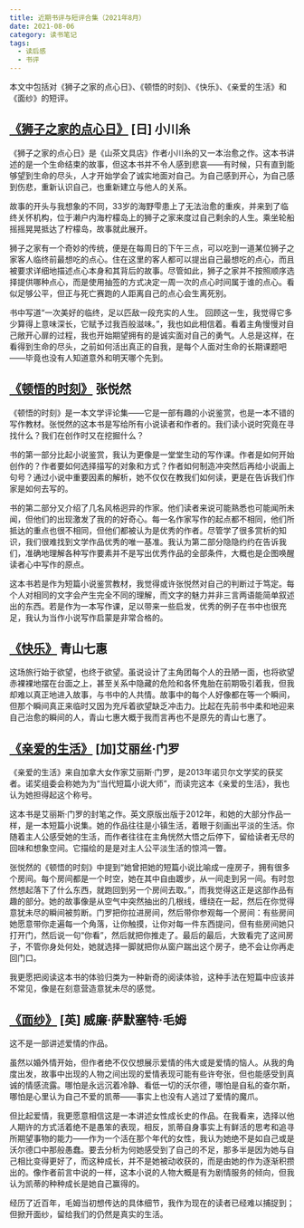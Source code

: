```yaml
---
title: 近期书评与短评合集（2021年8月）
date: 2021-08-06
category: 读书笔记
tags:
  - 读后感
  - 书评
---
```


本文中包括对《狮子之家的点心日》、《顿悟的时刻》、《快乐》、《亲爱的生活》和《面纱》的短评。

## [《狮子之家的点心日》](https://book.douban.com/subject/35390395/) [日] 小川糸

《狮子之家的点心日》是《山茶文具店》作者小川糸的又一本治愈之作。这本书讲述的是一个生命结束的故事，但这本书并不令人感到悲哀——有时候，只有直到能够望到生命的尽头，人才开始学会了诚实地面对自己。为自己感到开心，为自己感到伤悲，重新认识自己，也重新建立与他人的关系。

故事的开头与我想象的不同，33岁的海野雫患上了无法治愈的重疾，并来到了临终关怀机构，位于濑户内海柠檬岛上的狮子之家来度过自己剩余的人生。乘坐轮船摇摇晃晃抵达了柠檬岛，故事就此展开。

<!--more-->

狮子之家有一个奇妙的传统，便是在每周日的下午三点，可以吃到一道某位狮子之家客人临终前最想吃的点心。住在这里的客人都可以提出自己最想吃的点心，而且被要求详细地描述点心本身和其背后的故事。尽管如此，狮子之家并不按照顺序选择提供哪种点心，而是使用抽签的方式决定一周一次的点心时间属于谁的点心。看似足够公平，但正与死亡赛跑的人距离自己的点心会生离死别。

书中写道“一次美好的临终，足以匹敌一段充实的人生。 回顾这一生，我觉得它多少算得上意味深长，它赋予过我百般滋味。”，我也如此相信着。看着主角慢慢对自己敞开心扉的过程，我也开始期望拥有的是诚实面对自己的勇气。人总是这样，在看得到生命的尽头，之前如何活出真正的自我，是每个人面对生命的长期课题吧——毕竟也没有人知道意外和明天哪个先到。

## [《顿悟的时刻》](https://book.douban.com/subject/35081657/) 张悦然

《顿悟的时刻》是一本文学评论集——它是一部有趣的小说鉴赏，也是一本不错的写作教材。张悦然的这本书是写给所有小说读者和作者的。我们读小说时究竟在寻找什么？我们在创作时又在挖掘什么？

书的第一部分比起小说鉴赏，我认为更像是一堂堂生动的写作课。作者是如何开始创作的？作者要如何选择描写的对象和方式？作者如何制造冲突然后再给小说画上句号？通过小说中重要因素的解析，她不仅仅在教我们如何读，更是在告诉我们作家是如何去写的。

书的第二部分又介绍了几名风格迥异的作家。他们读者来说可能熟悉也可能闻所未闻，但他们的出现激发了我的的好奇心。每一名作家写作的起点都不相同，他们所抵达的重点也很不相同，但他们都被认为是优秀的作者。尽管学了很多赏析的知识，我们很难找到文学作品优秀的唯一基准。我认为第二部分隐隐约约在告诉我们，准确地理解各种写作要素并不是写出优秀作品的全部条件，大概也是企图唤醒读者心中写作的原点。

这本书若是作为短篇小说鉴赏教材，我觉得或许张悦然对自己的判断过于笃定。每个人对相同的文字会产生完全不同的理解，而文字的魅力并非三言两语能简单叙述出的东西。若是作为一本写作课，足以带来一些启发，优秀的例子在书中也很充足，我认为当作小说写作启蒙是非常合格的。

## [《快乐》](https://book.douban.com/subject/26939969/) 青山七惠

这场旅行始于欲望，也终于欲望。虽说设计了主角团每个人的丑陋一面，也将欲望赤裸裸地摆在台面之上，甚至关系中隐藏的危险和各怀鬼胎在前期吸引着我，但我却难以真正地进入故事，与书中的人共情。故事中的每个人好像都在等一个瞬间，但那个瞬间真正来临时又因为充斥着欲望缺乏冲击力。比起在先前书中柔和地迎来自己治愈的瞬间的人，青山七惠大概于我而言再也不是原先的青山七惠了。 

## [《亲爱的生活》](https://book.douban.com/subject/25870629/) [加]艾丽丝·门罗

《亲爱的生活》来自加拿大女作家艾丽斯·门罗，是2013年诺贝尔文学奖的获奖者。诺奖组委会称她为为“当代短篇小说大师”，而读完这本《亲爱的生活》，我也认为她担得起这个称号。

这本书是艾丽斯·门罗的封笔之作。英文原版出版于2012年，和她的大部分作品一样，是一本短篇小说集。她的作品往往是小镇生活，着眼于刻画出平淡的生活。你随着主人公感受她的生活，而作者往往在主角恍然大悟之后停下，留给读者无尽的回味和想象空间。它描绘的是是对主人公平淡生活的惊鸿一瞥。

张悦然的《顿悟的时刻》中提到“她曾把她的短篇小说比喻成一座房子，拥有很多个房间。每个房间都是一个时空，她在其中自由踱步，从一间走到另一间。有时忽然想起落下了什么东西，就跑回到另一个房间去取。”，而我觉得这正是这部作品有趣的部分。她的故事像是从空气中突然抽出的几根线，缠绕在一起，然后在你觉得意犹未尽的瞬间被剪断。门罗把你拉进房间，然后带你参观每一个房间：有些房间她愿意带你走遍每一个角落，让你触摸，让你对每一件东西提问，但有些房间她只打开门，然后说一句“你看”，然后就把你推走了。最后的最后，大致看完了这间房子，不管你身处何处，她就选择一脚就把你从窗户踹出这个房子，绝不会让你再走回门口。

我更愿把阅读这本书的体验归类为一种新奇的阅读体验，这种手法在短篇中应该并不常见，像是在刻意营造意犹未尽的感觉。

## [《面纱》](https://book.douban.com/subject/26757680/) [英] 威廉·萨默塞特·毛姆
这不是一部讲述爱情的作品。

虽然以婚外情开始，但作者绝不仅仅想展示爱情的伟大或是爱情的恼人。从我的角度出发，故事中出现的人物之间出现的爱情表现可能有些许夸张，但也能感受到真诚的情感流露。哪怕是永远沉着冷静、看低一切的沃尔德，哪怕是自私的查尔斯，哪怕是心里认为自己不爱的凯蒂——事实上也没有人逃过了爱情的魔爪。

但比起爱情，我更愿意相信这是一本讲述女性成长史的作品。在我看来，选择以他人期许的方式活着绝不是愚笨的表现，相反，凯蒂自身事实上有鲜活的思考和追寻所期望事物的能力——作为一个活在那个年代的女性，我认为她绝不是如自己或是沃尔德口中那般愚蠢。要去分析为何她感受到了自己的不足，那多半是因为她与自己相比变得更好了，而这种成长，并不是她被动收获的，而是由她的作为逐渐积攒出的。像作者前言中说的一样，这本小说的人物大概是有为剧情服务的倾向，但我认为凯蒂的种种成长是她自己赢得的。

经历了近百年，毛姆当初想传达的具体细节，我作为现在的读者已经难以捕捉到；但掀开面纱，留给我们的仍然是真实的生活。 
